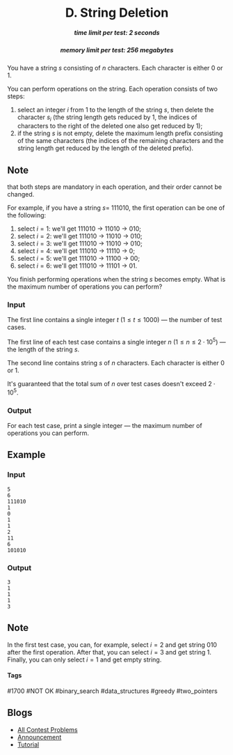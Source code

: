 <h1 style='text-align: center;'> D. String Deletion</h1>

<h5 style='text-align: center;'>time limit per test: 2 seconds</h5>
<h5 style='text-align: center;'>memory limit per test: 256 megabytes</h5>

You have a string $s$ consisting of $n$ characters. Each character is either 0 or 1.

You can perform operations on the string. Each operation consists of two steps:

1. select an integer $i$ from $1$ to the length of the string $s$, then delete the character $s_i$ (the string length gets reduced by $1$, the indices of characters to the right of the deleted one also get reduced by $1$);
2. if the string $s$ is not empty, delete the maximum length prefix consisting of the same characters (the indices of the remaining characters and the string length get reduced by the length of the deleted prefix).

## Note

 that both steps are mandatory in each operation, and their order cannot be changed.

For example, if you have a string $s =$ 111010, the first operation can be one of the following:

1. select $i = 1$: we'll get 111010 $\rightarrow$ 11010 $\rightarrow$ 010;
2. select $i = 2$: we'll get 111010 $\rightarrow$ 11010 $\rightarrow$ 010;
3. select $i = 3$: we'll get 111010 $\rightarrow$ 11010 $\rightarrow$ 010;
4. select $i = 4$: we'll get 111010 $\rightarrow$ 11110 $\rightarrow$ 0;
5. select $i = 5$: we'll get 111010 $\rightarrow$ 11100 $\rightarrow$ 00;
6. select $i = 6$: we'll get 111010 $\rightarrow$ 11101 $\rightarrow$ 01.

You finish performing operations when the string $s$ becomes empty. What is the maximum number of operations you can perform?

### Input

The first line contains a single integer $t$ ($1 \le t \le 1000$) — the number of test cases.

The first line of each test case contains a single integer $n$ ($1 \le n \le 2 \cdot 10^5$) — the length of the string $s$.

The second line contains string $s$ of $n$ characters. Each character is either 0 or 1.

It's guaranteed that the total sum of $n$ over test cases doesn't exceed $2 \cdot 10^5$.

### Output

For each test case, print a single integer — the maximum number of operations you can perform.

## Example

### Input


```text
5
6
111010
1
0
1
1
2
11
6
101010
```
### Output


```text
3
1
1
1
3
```
## Note

In the first test case, you can, for example, select $i = 2$ and get string 010 after the first operation. After that, you can select $i = 3$ and get string 1. Finally, you can only select $i = 1$ and get empty string.



#### Tags 

#1700 #NOT OK #binary_search #data_structures #greedy #two_pointers 

## Blogs
- [All Contest Problems](../Educational_Codeforces_Round_96_(Rated_for_Div._2).md)
- [Announcement](../blogs/Announcement.md)
- [Tutorial](../blogs/Tutorial.md)
